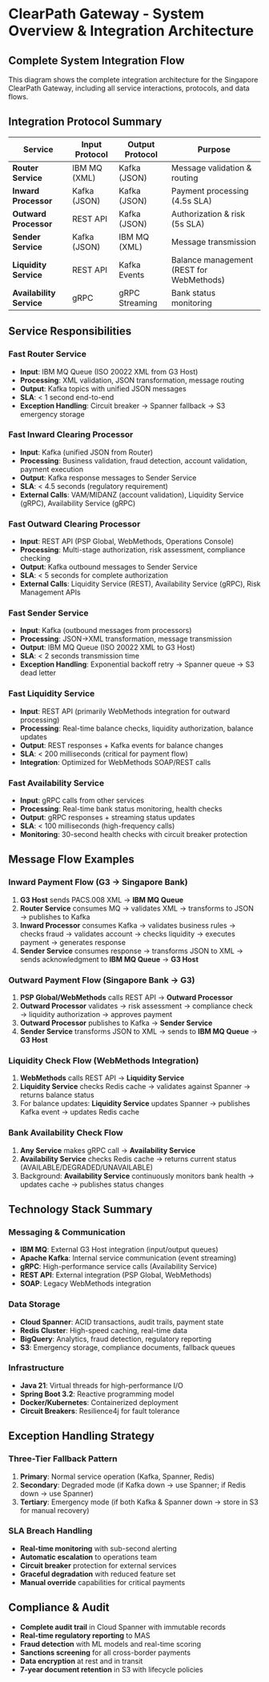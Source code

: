 # ClearPath Gateway - System Overview & Integration Architecture

## Complete System Integration Flow

This diagram shows the complete integration architecture for the Singapore ClearPath Gateway, including all service interactions, protocols, and data flows.

## Integration Protocol Summary

| Service | Input Protocol | Output Protocol | Purpose |
|---------|---------------|----------------|---------|
| **Router Service** | IBM MQ (XML) | Kafka (JSON) | Message validation & routing |
| **Inward Processor** | Kafka (JSON) | Kafka (JSON) | Payment processing (4.5s SLA) |
| **Outward Processor** | REST API | Kafka (JSON) | Authorization & risk (5s SLA) |
| **Sender Service** | Kafka (JSON) | IBM MQ (XML) | Message transmission |
| **Liquidity Service** | REST API | Kafka Events | Balance management (REST for WebMethods) |
| **Availability Service** | gRPC | gRPC Streaming | Bank status monitoring |

## Service Responsibilities

### Fast Router Service
- **Input**: IBM MQ Queue (ISO 20022 XML from G3 Host)
- **Processing**: XML validation, JSON transformation, message routing
- **Output**: Kafka topics with unified JSON messages
- **SLA**: < 1 second end-to-end
- **Exception Handling**: Circuit breaker → Spanner fallback → S3 emergency storage

### Fast Inward Clearing Processor
- **Input**: Kafka (unified JSON from Router)
- **Processing**: Business validation, fraud detection, account validation, payment execution
- **Output**: Kafka response messages to Sender Service
- **SLA**: < 4.5 seconds (regulatory requirement)
- **External Calls**: VAM/MIDANZ (account validation), Liquidity Service (gRPC), Availability Service (gRPC)

### Fast Outward Clearing Processor
- **Input**: REST API (PSP Global, WebMethods, Operations Console)
- **Processing**: Multi-stage authorization, risk assessment, compliance checking
- **Output**: Kafka outbound messages to Sender Service
- **SLA**: < 5 seconds for complete authorization
- **External Calls**: Liquidity Service (REST), Availability Service (gRPC), Risk Management APIs

### Fast Sender Service
- **Input**: Kafka (outbound messages from processors)
- **Processing**: JSON→XML transformation, message transmission
- **Output**: IBM MQ Queue (ISO 20022 XML to G3 Host)
- **SLA**: < 2 seconds transmission time
- **Exception Handling**: Exponential backoff retry → Spanner queue → S3 dead letter

### Fast Liquidity Service
- **Input**: REST API (primarily WebMethods integration for outward processing)
- **Processing**: Real-time balance checks, liquidity authorization, balance updates
- **Output**: REST responses + Kafka events for balance changes
- **SLA**: < 200 milliseconds (critical for payment flow)
- **Integration**: Optimized for WebMethods SOAP/REST calls

### Fast Availability Service
- **Input**: gRPC calls from other services
- **Processing**: Real-time bank status monitoring, health checks
- **Output**: gRPC responses + streaming status updates
- **SLA**: < 100 milliseconds (high-frequency calls)
- **Monitoring**: 30-second health checks with circuit breaker protection

## Message Flow Examples

### Inward Payment Flow (G3 → Singapore Bank)
1. **G3 Host** sends PACS.008 XML → **IBM MQ Queue**
2. **Router Service** consumes MQ → validates XML → transforms to JSON → publishes to Kafka
3. **Inward Processor** consumes Kafka → validates business rules → checks fraud → validates account → checks liquidity → executes payment → generates response
4. **Sender Service** consumes response → transforms JSON to XML → sends acknowledgment to **IBM MQ Queue** → **G3 Host**

### Outward Payment Flow (Singapore Bank → G3)
1. **PSP Global/WebMethods** calls REST API → **Outward Processor**
2. **Outward Processor** validates → risk assessment → compliance check → liquidity authorization → approves payment
3. **Outward Processor** publishes to Kafka → **Sender Service**
4. **Sender Service** transforms JSON to XML → sends to **IBM MQ Queue** → **G3 Host**

### Liquidity Check Flow (WebMethods Integration)
1. **WebMethods** calls REST API → **Liquidity Service**
2. **Liquidity Service** checks Redis cache → validates against Spanner → returns balance status
3. For balance updates: **Liquidity Service** updates Spanner → publishes Kafka event → updates Redis cache

### Bank Availability Check Flow
1. **Any Service** makes gRPC call → **Availability Service**
2. **Availability Service** checks Redis cache → returns current status (AVAILABLE/DEGRADED/UNAVAILABLE)
3. Background: **Availability Service** continuously monitors bank health → updates cache → publishes status changes

## Technology Stack Summary

### Messaging & Communication
- **IBM MQ**: External G3 Host integration (input/output queues)
- **Apache Kafka**: Internal service communication (event streaming)
- **gRPC**: High-performance service calls (Availability Service)
- **REST API**: External integration (PSP Global, WebMethods)
- **SOAP**: Legacy WebMethods integration

### Data Storage
- **Cloud Spanner**: ACID transactions, audit trails, payment state
- **Redis Cluster**: High-speed caching, real-time data
- **BigQuery**: Analytics, fraud detection, regulatory reporting
- **S3**: Emergency storage, compliance documents, fallback queues

### Infrastructure
- **Java 21**: Virtual threads for high-performance I/O
- **Spring Boot 3.2**: Reactive programming model
- **Docker/Kubernetes**: Containerized deployment
- **Circuit Breakers**: Resilience4j for fault tolerance

## Exception Handling Strategy

### Three-Tier Fallback Pattern
1. **Primary**: Normal service operation (Kafka, Spanner, Redis)
2. **Secondary**: Degraded mode (if Kafka down → use Spanner; if Redis down → use Spanner)
3. **Tertiary**: Emergency mode (if both Kafka & Spanner down → store in S3 for manual recovery)

### SLA Breach Handling
- **Real-time monitoring** with sub-second alerting
- **Automatic escalation** to operations team
- **Circuit breaker** protection for external services
- **Graceful degradation** with reduced feature set
- **Manual override** capabilities for critical payments

## Compliance & Audit
- **Complete audit trail** in Cloud Spanner with immutable records
- **Real-time regulatory reporting** to MAS
- **Fraud detection** with ML models and real-time scoring
- **Sanctions screening** for all cross-border payments
- **Data encryption** at rest and in transit
- **7-year document retention** in S3 with lifecycle policies